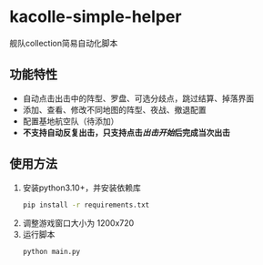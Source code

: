 # kacolle-simple-helper

舰队collection简易自动化脚本

## 功能特性

- 自动点击出击中的阵型、罗盘、可选分歧点，跳过结算、掉落界面
- 添加、查看、修改不同地图的阵型、夜战、撤退配置
- 配置基地航空队（待添加）
- **不支持自动反复出击，只支持点击*出击开始*后完成当次出击**

## 使用方法

1. 安装python3.10+，并安装依赖库
    ```bash
    pip install -r requirements.txt
    ```
2. 调整游戏窗口大小为 1200x720
3. 运行脚本
    ```bash
    python main.py
    ```